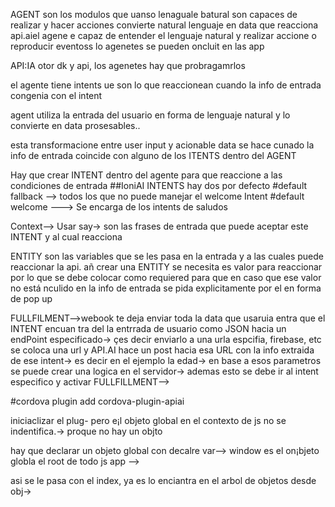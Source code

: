 AGENT son los modulos que uanso lenaguale batural son capaces de realizar y hacer acciones 
convierte natural lenguaje en data que reacciona
api.aiel agene e capaz de entender el lenguaje natural y realizar accione o reproducir eventoss
lo agenetes se pueden oncluit en las app

API:IA otor dk y api, los agenetes hay que probragamrlos

el agente tiene intents ue son lo que reaccionean cuando 
la info de entrada congenia con el intent

agent utiliza la entrada del usuario en forma de lenguaje natural
 y lo convierte en data prosesables..

 esta transformacione entre user input y acionable data 
 se hace cunado la info de entrada coincide con alguno de 
 los ITENTS dentro del AGENT

Hay que crear INTENT dentro del agente para que reaccione a las
condiciones de entrada
##IoniAI
INTENTS
hay dos por defecto
#default fallback --> todos los que no puede manejar el welcome Intent
#default welcome ---> Se encarga de los intents de saludos

Context--> Usar say-> son las frases de entrada que puede aceptar
este INTENT y al cual reacciona

ENTITY son las variables que se les pasa en la entrada 
y a las cuales puede reaccionar la api.
 añ crear una ENTITY se necesita es valor para reaccionar por lo que
 se debe colocar como requiered para que en caso que ese valor no
 está nculido en la info de entrada se pida explicitamente por el en 
 forma de pop up


 FULLFILMENT-->webook
 te deja enviar toda la data que usaruia entra que el INTENT encuan tra
 del la entrrada de usuario como JSON hacia un endPoint especificado->
 çes decir enviarlo a una urla espcifia, firebase, etc
 se coloca una url y API.AI hace un post hacia esa URL con la info extraida de ese intent-> es decir en el ejemplo la edad->
 en base a esos parametros se puede crear una logica en el servidor-> ademas esto se debe ir al intent especifico y activar FULLFILLMENT-->
 
  #cordova plugin add cordova-plugin-apiai
  

  iniciaclizar el plug- pero e¡l objeto global en el contexto de js
  no se indentifica.->
  proque no hay un objto

  hay que declarar un objeto global con
  decalre var-->
  window es el on¡bjeto globla el root de todo js app
  -->

  asi se le pasa con el index, ya es lo enciantra en el arbol de objetos 
  desde obj->